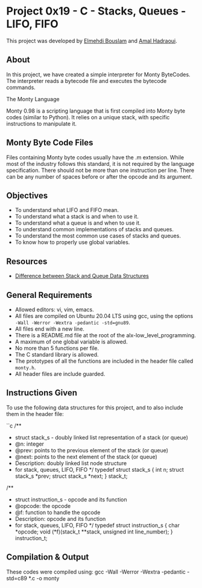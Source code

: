 # Project 0x19 - C - Stacks, Queues - LIFO, FIFO

This project was developed by [Elmehdi Bouslam](https://github.com/Mido-Hyuga) and [Amal Hadraoui](https://github.com/amalia8029).

## About

In this project, we have created a simple interpreter for Monty ByteCodes. The interpreter reads a bytecode file and executes the bytecode commands.

The Monty Language

Monty 0.98 is a scripting language that is first compiled into Monty byte codes (similar to Python). It relies on a unique stack, with specific instructions to manipulate it.

## Monty Byte Code Files

Files containing Monty byte codes usually have the .m extension. While most of the industry follows this standard, it is not required by the language specification. There should not be more than one instruction per line. There can be any number of spaces before or after the opcode and its argument.

## Objectives

- To understand what LIFO and FIFO mean.
- To understand what a stack is and when to use it.
- To understand what a queue is and when to use it.
- To understand common implementations of stacks and queues.
- To understand the most common use cases of stacks and queues.
- To know how to properly use global variables.

## Resources

- [Difference between Stack and Queue Data Structures](https://www.geeksforgeeks.org/difference-between-stack-and-queue-data-structures/)

## General Requirements

- Allowed editors: vi, vim, emacs.
- All files are compiled on Ubuntu 20.04 LTS using gcc, using the options `-Wall -Werror -Wextra -pedantic -std=gnu89`.
- All files end with a new line.
- There is a README.md file at the root of the alx-low_level_programming.
- A maximum of one global variable is allowed.
- No more than 5 functions per file.
- The C standard library is allowed.
- The prototypes of all the functions are included in the header file called `monty.h`.
- All header files are include guarded.

## Instructions Given

To use the following data structures for this project, and to also include them in the header file:

``c
/**
 * struct stack_s - doubly linked list representation of a stack (or queue)
 * @n: integer
 * @prev: points to the previous element of the stack (or queue)
 * @next: points to the next element of the stack (or queue)
 * Description: doubly linked list node structure
 * for stack, queues, LIFO, FIFO
 */
typedef struct stack_s
{
    int n;
    struct stack_s *prev;
    struct stack_s *next;
} stack_t;

/**
 * struct instruction_s - opcode and its function
 * @opcode: the opcode
 * @f: function to handle the opcode
 * Description: opcode and its function
 * for stack, queues, LIFO, FIFO
 */
typedef struct instruction_s
{
    char *opcode;
    void (*f)(stack_t **stack, unsigned int line_number);
} instruction_t;

## Compilation & Output

These codes were compiled using:
 gcc -Wall -Werror -Wextra -pedantic -std=c89 *.c -o monty

